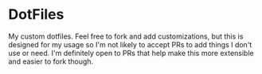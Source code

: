 # DotFiles

My custom dotfiles. Feel free to fork and add customizations, but this is designed for my usage so I'm not likely to accept PRs to add things I don't use or need. I'm definitely open to PRs that help make this more extensible and easier to fork though.